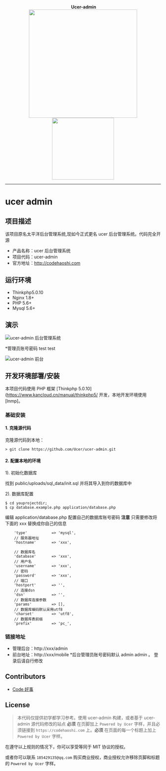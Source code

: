 <p align="center">
  <br>
  <b>Ucer-admin</b>
  <br>
  <a href="https://www.codehaoshi.com">
    <img src="http://ovdt3w8zp.bkt.clouddn.com/2017-08-28%2014-27-12%E5%B1%8F%E5%B9%95%E6%88%AA%E5%9B%BE.png" width=350>
  </a>
  
  <br>
  <a href="https://www.codehaoshi.com">
    <img src="http://ww1.sinaimg.cn/large/6d86d850gw1fao8va0fv0j208y0aw74v.jpg" width=200>
  </a>
</p>

---

# ucer admin

## 项目描述
该项目原名太平洋后台管理系统,现如今正式更名 ucer 后台管理系统。代码完全开源

* 产品名称：ucer 后台管理系统
* 项目代码：ucer-admin
* 官方地址：http://codehaoshi.com


## 运行环境

- Thinkphp5.0.10
- Nginx 1.8+
- PHP 5.6+
- Mysql 5.6+


## 演示

![ucer-admin 后台管理系统](http://uadmin.codehaoshi.com/)

*管理员账号密码 test test


![ucer-admin 前台](http://uadmin.codehaoshi.com/mobile)

## 开发环境部署/安装

本项目代码使用 PHP 框架 [Thinkphp 5.0.10](https://www.kancloud.cn/manual/thinkphp5/ 开发，本地开发环境使用 [lnmp]。

### 基础安装

#### 1. 克隆源代码

克隆源代码到本地：

    > git clone https://github.com/Ucer/ucer-admin.git

#### 2. 配置本地的环境
1). 初始化数据库

 找到 public/uploads/sql_data/init.sql 并将其导入到你的数据库中

2). 数据库配置
```
$ cd youprojectdir;
$ cp database.example.php application/database.php
```

编辑 application/database.php 配置自己的数据库账号密码
**注意** 只需要修改将下面的 xxx 替换成你自己的信息
```shell
    'type'           => 'mysql',
    // 服务器地址
    'hostname'       => 'xxx',

    // 数据库名
    'database'       => 'xxx',
    // 用户名
    'username'       => 'xxx',
    // 密码
    'password'       => 'xxx',
    // 端口
    'hostport'       => '',
    // 连接dsn
    'dsn'            => '',
    // 数据库连接参数
    'params'         => [],
    // 数据库编码默认采用utf8
    'charset'        => 'utf8',
    // 数据库表前缀
    'prefix'         => 'pc_',
```


### 链接地址

* 管理后台：http://xxx/admin
* 前台地址：http://xxx/mobile
*后台管理员账号密码默认 admin admin 。 登录后请自行修改

## Contributors

- [Code 好事](http://codehaoshi.com)

## License

> 本代码仅提供初学都学习参考。使用 ucer-admin 构建，或者基于 ucer-admin 源代码修改的站点 **必须** 在页脚加上 `Powered by Ucer` 字样，并且必须链接到 `https://codehaoshi.com` 上。**必须** 在页面的每一个标题上加上 `Powered by Ucer` 字样。

在遵守以上规则的情况下，你可以享受等同于 MIT 协议的授权。

或者你可以联系 `185429135@qq.com` 购买商业授权，商业授权允许移除页脚和标题的 `Powered by Ucer` 字样。
